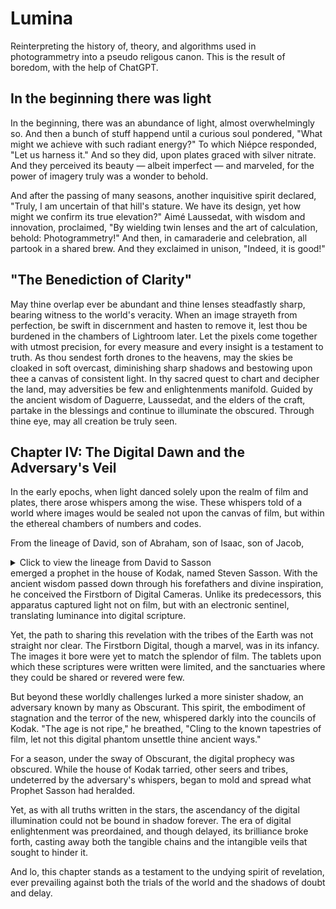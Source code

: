 # Lumina
Reinterpreting the history of, theory, and algorithms used in photogrammetry into a pseudo religous canon. This is the result of boredom, with the help of ChatGPT.

## In the beginning there was light

In the beginning, there was an abundance of light, almost overwhelmingly so. And then a bunch of stuff happend until a curious soul pondered, "What might we achieve with such radiant energy?" 
To which Niépce responded, "Let us harness it." And so they did, upon plates graced with silver nitrate. And they perceived its beauty — albeit imperfect — 
and marveled, for the power of imagery truly was a wonder to behold.

And after the passing of many seasons, another inquisitive spirit declared, "Truly, I am uncertain of that hill's stature. We have its design, yet how might
we confirm its true elevation?" Aimé Laussedat, with wisdom and innovation, proclaimed, "By wielding twin lenses and the art of calculation, behold: Photogrammetry!"
And then, in camaraderie and celebration, all partook in a shared brew. And they exclaimed in unison, "Indeed, it is good!"

## "The Benediction of Clarity"

May thine overlap ever be abundant and thine lenses steadfastly sharp, bearing witness to the world's veracity. When an image strayeth from perfection, be swift in discernment and hasten to remove it,
lest thou be burdened in the chambers of Lightroom later. Let the pixels come together with utmost precision, for every measure and every insight is a testament to truth. As thou sendest forth drones 
to the heavens, may the skies be cloaked in soft overcast, diminishing sharp shadows and bestowing upon thee a canvas of consistent light. In thy sacred quest to chart and decipher the land, may 
adversities be few and enlightenments manifold. 
Guided by the ancient wisdom of Daguerre, Laussedat, and the elders of the craft, partake in the blessings and continue to illuminate the obscured. Through thine eye, may all creation be truly seen.

## Chapter IV: The Digital Dawn and the Adversary's Veil

In the early epochs, when light danced solely upon the realm of film and plates, there arose whispers among the wise. These whispers told of a world where images would be sealed not upon the canvas of film, but within the ethereal chambers of numbers and codes.

From the lineage of David, son of Abraham, son of Isaac, son of Jacob, <details><summary>Click to view the lineage from David to Sasson</summary>
  
David, son of Jesse; Eliab, son of David; Jehu, son of Azariah; Zimri, son of Jehu; Elah, son of Zimri; Tibni, son of Elah; Omri, son of Tibni; Aldred, son of Eadric; Wulfric, son of Aldred; Leofric, son of Wulfric; Godwin, son of Leofric; Aelfric, son of Godwin; Edmund, son of Aethelstan; Harold, son of Edmund; Robert, son of Harold; John, son of Robert; Richard, son of John; William, son of George; Henry, son of William; Charles, son of Henry; Edward, son of Charles; Thomas, son of Edward; Frank, son of Raymond; Walter, son of Frank; Paul, son of Walter; Ronald, son of Paul; Gary, son of Ronald; Larry, son of Gary; Brian, son of Larry; Kevin, son of Brian; Mark, son of Kevin; Scott, son of Mark; and Steven, son of Scott (Steven Sasson, the creator of the digital camera).
  
</details>
 emerged a prophet in the house of Kodak, named Steven Sasson. With the ancient wisdom passed down through his forefathers and divine inspiration, he conceived the Firstborn of Digital Cameras. Unlike its predecessors, this apparatus captured light not on film, but with an electronic sentinel, translating luminance into digital scripture.

Yet, the path to sharing this revelation with the tribes of the Earth was not straight nor clear. The Firstborn Digital, though a marvel, was in its infancy. The images it bore were yet to match the splendor of film. The tablets upon which these scriptures were written were limited, and the sanctuaries where they could be shared or revered were few.

But beyond these worldly challenges lurked a more sinister shadow, an adversary known by many as Obscurant. This spirit, the embodiment of stagnation and the terror of the new, whispered darkly into the councils of Kodak. "The age is not ripe," he breathed, "Cling to the known tapestries of film, let not this digital phantom unsettle thine ancient ways."

For a season, under the sway of Obscurant, the digital prophecy was obscured. While the house of Kodak tarried, other seers and tribes, undeterred by the adversary's whispers, began to mold and spread what Prophet Sasson had heralded.

Yet, as with all truths written in the stars, the ascendancy of the digital illumination could not be bound in shadow forever. The era of digital enlightenment was preordained, and though delayed, its brilliance broke forth, casting away both the tangible chains and the intangible veils that sought to hinder it.

And lo, this chapter stands as a testament to the undying spirit of revelation, ever prevailing against both the trials of the world and the shadows of doubt and delay.
